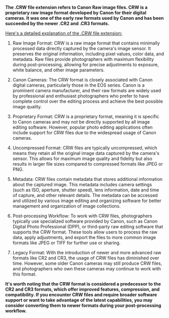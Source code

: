 **The .CRW file extension refers to Canon Raw image files. CRW is a proprietary raw image format developed by Canon for their digital cameras. It was one of the early raw formats used by Canon and has been succeeded by the newer .CR2 and .CR3 formats.**

<ins>Here's a detailed explanation of the .CRW file extension:</ins>

1. Raw Image Format: CRW is a raw image format that contains minimally processed data directly captured by the camera's image sensor. It preserves the original information, including pixel values, color data, and metadata. Raw files provide photographers with maximum flexibility during post-processing, allowing for precise adjustments to exposure, white balance, and other image parameters.

2. Canon Cameras: The CRW format is closely associated with Canon digital cameras, particularly those in the EOS series. Canon is a prominent camera manufacturer, and their raw formats are widely used by professional and enthusiast photographers who prefer to have complete control over the editing process and achieve the best possible image quality.

3. Proprietary Format: CRW is a proprietary format, meaning it is specific to Canon cameras and may not be directly supported by all image editing software. However, popular photo editing applications often include support for CRW files due to the widespread usage of Canon cameras.

4. Uncompressed Format: CRW files are typically uncompressed, which means they retain all the original image data captured by the camera's sensor. This allows for maximum image quality and fidelity but also results in larger file sizes compared to compressed formats like JPEG or PNG.

5. Metadata: CRW files contain metadata that stores additional information about the captured image. This metadata includes camera settings (such as ISO, aperture, shutter speed), lens information, date and time of capture, and other relevant details. The metadata can be accessed and utilized by various image editing and organizing software for better management and organization of image collections.

6. Post-processing Workflow: To work with CRW files, photographers typically use specialized software provided by Canon, such as Canon Digital Photo Professional (DPP), or third-party raw editing software that supports the CRW format. These tools allow users to process the raw data, apply adjustments, and export the files to more common image formats like JPEG or TIFF for further use or sharing.

7. Legacy Format: With the introduction of newer and more advanced raw formats like CR2 and CR3, the usage of CRW files has diminished over time. However, some older Canon cameras may still produce CRW files, and photographers who own these cameras may continue to work with this format.

**It's worth noting that the CRW format is considered a predecessor to the CR2 and CR3 formats, which offer improved features, compression, and compatibility. If you encounter CRW files and require broader software support or want to take advantage of the latest capabilities, you may consider converting them to newer formats during your post-processing workflow.**
